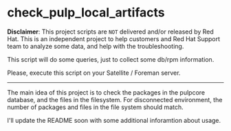 # check_pulp_local_artifacts


**Disclaimer**: This project scripts are `NOT` delivered and/or released by Red Hat. This is an independent project to help customers and Red Hat Support team to analyze some data, and help with the troubleshooting.

This script will do some queries, just to collect some db/rpm information.

Please, execute this script on your Satellite / Foreman server.

---

The main idea of this project is to check the packages in the pulpcore database, and the files in the filesystem. For disconnected environment, the number of packages and files in the file system should match.

I'll update the README soon with some additional inforamtion about usage.
